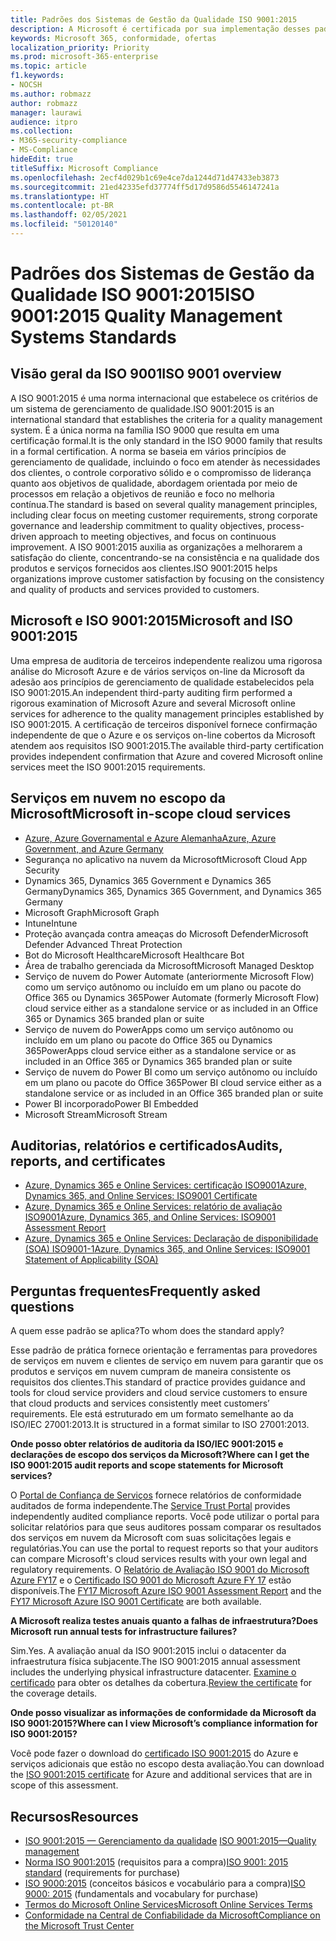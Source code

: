 ```yaml
---
title: Padrões dos Sistemas de Gestão da Qualidade ISO 9001:2015
description: A Microsoft é certificada por sua implementação desses padrões de gerenciamento de qualidade.
keywords: Microsoft 365, conformidade, ofertas
localization_priority: Priority
ms.prod: microsoft-365-enterprise
ms.topic: article
f1.keywords:
- NOCSH
ms.author: robmazz
author: robmazz
manager: laurawi
audience: itpro
ms.collection:
- M365-security-compliance
- MS-Compliance
hideEdit: true
titleSuffix: Microsoft Compliance
ms.openlocfilehash: 2ecf4d029b1c69e4ce7da1244d71d47433eb3873
ms.sourcegitcommit: 21ed42335efd37774ff5d17d9586d5546147241a
ms.translationtype: HT
ms.contentlocale: pt-BR
ms.lasthandoff: 02/05/2021
ms.locfileid: "50120140"
---
```

# <a name="iso-90012015-quality-management-systems-standards"></a><span data-ttu-id="6a570-104">Padrões dos Sistemas de Gestão da Qualidade ISO 9001:2015</span><span class="sxs-lookup"><span data-stu-id="6a570-104">ISO 9001:2015 Quality Management Systems Standards</span></span>

## <a name="iso-9001-overview"></a><span data-ttu-id="6a570-105">Visão geral da ISO 9001</span><span class="sxs-lookup"><span data-stu-id="6a570-105">ISO 9001 overview</span></span>

<span data-ttu-id="6a570-106">A ISO 9001:2015 é uma norma internacional que estabelece os critérios de um sistema de gerenciamento de qualidade.</span><span class="sxs-lookup"><span data-stu-id="6a570-106">ISO 9001:2015 is an international standard that establishes the criteria for a quality management system.</span></span> <span data-ttu-id="6a570-107">É a única norma na família ISO 9000 que resulta em uma certificação formal.</span><span class="sxs-lookup"><span data-stu-id="6a570-107">It is the only standard in the ISO 9000 family that results in a formal certification.</span></span> <span data-ttu-id="6a570-108">A norma se baseia em vários princípios de gerenciamento de qualidade, incluindo o foco em atender às necessidades dos clientes, o controle corporativo sólido e o compromisso de liderança quanto aos objetivos de qualidade, abordagem orientada por meio de processos em relação a objetivos de reunião e foco no melhoria contínua.</span><span class="sxs-lookup"><span data-stu-id="6a570-108">The standard is based on several quality management principles, including clear focus on meeting customer requirements, strong corporate governance and leadership commitment to quality objectives, process-driven approach to meeting objectives, and focus on continuous improvement.</span></span> <span data-ttu-id="6a570-109">A ISO 9001:2015 auxilia as organizações a melhorarem a satisfação do cliente, concentrando-se na consistência e na qualidade dos produtos e serviços fornecidos aos clientes.</span><span class="sxs-lookup"><span data-stu-id="6a570-109">ISO 9001:2015 helps organizations improve customer satisfaction by focusing on the consistency and quality of products and services provided to customers.</span></span>

## <a name="microsoft-and-iso-90012015"></a><span data-ttu-id="6a570-110">Microsoft e ISO 9001:2015</span><span class="sxs-lookup"><span data-stu-id="6a570-110">Microsoft and ISO 9001:2015</span></span>

<span data-ttu-id="6a570-111">Uma empresa de auditoria de terceiros independente realizou uma rigorosa análise do Microsoft Azure e de vários serviços on-line da Microsoft da adesão aos princípios de gerenciamento de qualidade estabelecidos pela ISO 9001:2015.</span><span class="sxs-lookup"><span data-stu-id="6a570-111">An independent third-party auditing firm performed a rigorous examination of Microsoft Azure and several Microsoft online services for adherence to the quality management principles established by ISO 9001:2015.</span></span> <span data-ttu-id="6a570-112">A certificação de terceiros disponível fornece confirmação independente de que o Azure e os serviços on-line cobertos da Microsoft atendem aos requisitos ISO 9001:2015.</span><span class="sxs-lookup"><span data-stu-id="6a570-112">The available third-party certification provides independent confirmation that Azure and covered Microsoft online services meet the ISO 9001:2015 requirements.</span></span>

## <a name="microsoft-in-scope-cloud-services"></a><span data-ttu-id="6a570-113">Serviços em nuvem no escopo da Microsoft</span><span class="sxs-lookup"><span data-stu-id="6a570-113">Microsoft in-scope cloud services</span></span>

- [<span data-ttu-id="6a570-114">Azure, Azure Governamental e Azure Alemanha</span><span class="sxs-lookup"><span data-stu-id="6a570-114">Azure, Azure Government, and Azure Germany</span></span>](https://aka.ms/AzureCompliance)
- <span data-ttu-id="6a570-115">Segurança no aplicativo na nuvem da Microsoft</span><span class="sxs-lookup"><span data-stu-id="6a570-115">Microsoft Cloud App Security</span></span>
- <span data-ttu-id="6a570-116">Dynamics 365, Dynamics 365 Government e Dynamics 365 Germany</span><span class="sxs-lookup"><span data-stu-id="6a570-116">Dynamics 365, Dynamics 365 Government, and Dynamics 365 Germany</span></span>
- <span data-ttu-id="6a570-117">Microsoft Graph</span><span class="sxs-lookup"><span data-stu-id="6a570-117">Microsoft Graph</span></span>
- <span data-ttu-id="6a570-118">Intune</span><span class="sxs-lookup"><span data-stu-id="6a570-118">Intune</span></span>
- <span data-ttu-id="6a570-119">Proteção avançada contra ameaças do Microsoft Defender</span><span class="sxs-lookup"><span data-stu-id="6a570-119">Microsoft Defender Advanced Threat Protection</span></span>
- <span data-ttu-id="6a570-120">Bot do Microsoft Healthcare</span><span class="sxs-lookup"><span data-stu-id="6a570-120">Microsoft Healthcare Bot</span></span>
- <span data-ttu-id="6a570-121">Área de trabalho gerenciada da Microsoft</span><span class="sxs-lookup"><span data-stu-id="6a570-121">Microsoft Managed Desktop</span></span>
- <span data-ttu-id="6a570-122">Serviço de nuvem do Power Automate (anteriormente Microsoft Flow) como um serviço autônomo ou incluído em um plano ou pacote do Office 365 ou Dynamics 365</span><span class="sxs-lookup"><span data-stu-id="6a570-122">Power Automate (formerly Microsoft Flow) cloud service either as a standalone service or as included in an Office 365 or Dynamics 365 branded plan or suite</span></span>
- <span data-ttu-id="6a570-123">Serviço de nuvem do PowerApps como um serviço autônomo ou incluído em um plano ou pacote do Office 365 ou Dynamics 365</span><span class="sxs-lookup"><span data-stu-id="6a570-123">PowerApps cloud service either as a standalone service or as included in an Office 365 or Dynamics 365 branded plan or suite</span></span>
- <span data-ttu-id="6a570-124">Serviço de nuvem do Power BI como um serviço autônomo ou incluído em um plano ou pacote do Office 365</span><span class="sxs-lookup"><span data-stu-id="6a570-124">Power BI cloud service either as a standalone service or as included in an Office 365 branded plan or suite</span></span>
- <span data-ttu-id="6a570-125">Power BI incorporado</span><span class="sxs-lookup"><span data-stu-id="6a570-125">Power BI Embedded</span></span>
- <span data-ttu-id="6a570-126">Microsoft Stream</span><span class="sxs-lookup"><span data-stu-id="6a570-126">Microsoft Stream</span></span>

## <a name="audits-reports-and-certificates"></a><span data-ttu-id="6a570-127">Auditorias, relatórios e certificados</span><span class="sxs-lookup"><span data-stu-id="6a570-127">Audits, reports, and certificates</span></span>

- [<span data-ttu-id="6a570-128">Azure, Dynamics 365 e Online Services: certificação ISO9001</span><span class="sxs-lookup"><span data-stu-id="6a570-128">Azure, Dynamics 365, and Online Services: ISO9001 Certificate</span></span>](https://aka.ms/azureiso9001cert)
- [<span data-ttu-id="6a570-129">Azure, Dynamics 365 e Online Services: relatório de avaliação ISO9001</span><span class="sxs-lookup"><span data-stu-id="6a570-129">Azure, Dynamics 365, and Online Services: ISO9001 Assessment Report</span></span>](https://aka.ms/azureiso9001report)
- [<span data-ttu-id="6a570-130">Azure, Dynamics 365 e Online Services: Declaração de disponibilidade (SOA) ISO9001-1</span><span class="sxs-lookup"><span data-stu-id="6a570-130">Azure, Dynamics 365, and Online Services: ISO9001 Statement of Applicability (SOA)</span></span>](https://aka.ms/azureiso9001soa)

## <a name="frequently-asked-questions"></a><span data-ttu-id="6a570-131">Perguntas frequentes</span><span class="sxs-lookup"><span data-stu-id="6a570-131">Frequently asked questions</span></span>

<span data-ttu-id="6a570-132">A quem esse padrão se aplica?</span><span class="sxs-lookup"><span data-stu-id="6a570-132">To whom does the standard apply?</span></span>

<span data-ttu-id="6a570-133">Esse padrão de prática fornece orientação e ferramentas para provedores de serviços em nuvem e clientes de serviço em nuvem para garantir que os produtos e serviços em nuvem cumpram de maneira consistente os requisitos dos clientes.</span><span class="sxs-lookup"><span data-stu-id="6a570-133">This standard of practice provides guidance and tools for cloud service providers and cloud service customers to ensure that cloud products and services consistently meet customers’ requirements.</span></span> <span data-ttu-id="6a570-134">Ele está estruturado em um formato semelhante ao da ISO/IEC 27001:2013.</span><span class="sxs-lookup"><span data-stu-id="6a570-134">It is structured in a format similar to ISO 27001:2013.</span></span>

<span data-ttu-id="6a570-135">**Onde posso obter relatórios de auditoria da ISO/IEC 9001:2015 e declarações de escopo dos serviços da Microsoft?**</span><span class="sxs-lookup"><span data-stu-id="6a570-135">**Where can I get the ISO 9001:2015 audit reports and scope statements for Microsoft services?**</span></span>

<span data-ttu-id="6a570-136">O [Portal de Confiança de Serviços](/microsoft-365/compliance/get-started-with-service-trust-portal) fornece relatórios de conformidade auditados de forma independente.</span><span class="sxs-lookup"><span data-stu-id="6a570-136">The [Service Trust Portal](/microsoft-365/compliance/get-started-with-service-trust-portal) provides independently audited compliance reports.</span></span> <span data-ttu-id="6a570-137">Você pode utilizar o portal para solicitar relatórios para que seus auditores possam comparar os resultados dos serviços em nuvem da Microsoft com suas solicitações legais e regulatórias.</span><span class="sxs-lookup"><span data-stu-id="6a570-137">You can use the portal to request reports so that your auditors can compare Microsoft's cloud services results with your own legal and regulatory requirements.</span></span> <span data-ttu-id="6a570-138">O [Relatório de Avaliação ISO 9001 do Microsoft Azure FY17](https://www.microsoft.com/?ref=aka) e o [Certificado ISO 9001 do Microsoft Azure FY 17](https://www.microsoft.com/?ref=aka) estão disponíveis.</span><span class="sxs-lookup"><span data-stu-id="6a570-138">The [FY17 Microsoft Azure ISO 9001 Assessment Report](https://www.microsoft.com/?ref=aka) and the [FY17 Microsoft Azure ISO 9001 Certificate](https://www.microsoft.com/?ref=aka) are both available.</span></span>

<span data-ttu-id="6a570-139">**A Microsoft realiza testes anuais quanto a falhas de infraestrutura?**</span><span class="sxs-lookup"><span data-stu-id="6a570-139">**Does Microsoft run annual tests for infrastructure failures?**</span></span>

<span data-ttu-id="6a570-140">Sim.</span><span class="sxs-lookup"><span data-stu-id="6a570-140">Yes.</span></span> <span data-ttu-id="6a570-141">A avaliação anual da ISO 9001:2015 inclui o datacenter da infraestrutura física subjacente.</span><span class="sxs-lookup"><span data-stu-id="6a570-141">The ISO 9001:2015 annual assessment includes the underlying physical infrastructure datacenter.</span></span> <span data-ttu-id="6a570-142">[Examine o certificado](https://www.microsoft.com/?ref=aka) para obter os detalhes da cobertura.</span><span class="sxs-lookup"><span data-stu-id="6a570-142">[Review the certificate](https://www.microsoft.com/?ref=aka) for the coverage details.</span></span>

<span data-ttu-id="6a570-143">**Onde posso visualizar as informações de conformidade da Microsoft da ISO 9001:2015?**</span><span class="sxs-lookup"><span data-stu-id="6a570-143">**Where can I view Microsoft’s compliance information for ISO 9001:2015?**</span></span>

<span data-ttu-id="6a570-144">Você pode fazer o download do [certificado ISO 9001:2015](https://www.microsoft.com/?ref=aka) do Azure e serviços adicionais que estão no escopo desta avaliação.</span><span class="sxs-lookup"><span data-stu-id="6a570-144">You can download the [ISO 9001:2015 certificate](https://www.microsoft.com/?ref=aka) for Azure and additional services that are in scope of this assessment.</span></span>

## <a name="resources"></a><span data-ttu-id="6a570-145">Recursos</span><span class="sxs-lookup"><span data-stu-id="6a570-145">Resources</span></span>

- <span data-ttu-id="6a570-146">[ISO 9001:2015 — Gerenciamento da qualidade](https://www.iso.org/iso-9001-quality-management.html) </span><span class="sxs-lookup"><span data-stu-id="6a570-146">[ISO 9001:2015—Quality management](https://www.iso.org/iso-9001-quality-management.html)</span></span>
- <span data-ttu-id="6a570-147">[Norma ISO 9001:2015](https://www.iso.org/standard/62085.html) (requisitos para a compra)</span><span class="sxs-lookup"><span data-stu-id="6a570-147">[ISO 9001: 2015 standard](https://www.iso.org/standard/62085.html) (requirements for purchase)</span></span>
- <span data-ttu-id="6a570-148">[ISO 9000:2015](https://www.iso.org/standard/45481.html) (conceitos básicos e vocabulário para a compra)</span><span class="sxs-lookup"><span data-stu-id="6a570-148">[ISO 9000: 2015](https://www.iso.org/standard/45481.html) (fundamentals and vocabulary for purchase)</span></span>
- [<span data-ttu-id="6a570-149">Termos do Microsoft Online Services</span><span class="sxs-lookup"><span data-stu-id="6a570-149">Microsoft Online Services Terms</span></span>](https://aka.ms/Online-Services-Terms)
- [<span data-ttu-id="6a570-150">Conformidade na Central de Confiabilidade da Microsoft</span><span class="sxs-lookup"><span data-stu-id="6a570-150">Compliance on the Microsoft Trust Center</span></span>](https://www.microsoft.com/trust-center/compliance/compliance-overview)
